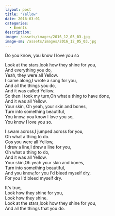 ```yaml
---
layout: post
title: "Yellow"
date: 2016-03-01
categories:
  - Events
description: 
image: /assets/images/2016_12_05_03.jpg
image-sm: /assets/images/2016_12_05_03.jpg
---
```

Do you know, you know I love you so

Look at the stars,look how they shine for you,  
And everything you do,  
Yeah, they were all Yellow.  
I came along,I wrote a song for you,  
And all the things you do,  
And it was called Yellow.  
So then I took my turn,Oh what a thing to have done,  
And it was all Yellow.  
Your skin, Oh yeah, your skin and bones,  
Turn into something beautiful,  
You know, you know I love you so,  
You know I love you so.  


I swam across,I jumped across for you,  
Oh what a thing to do.  
Cos you were all Yellow,  
I drew a line,I drew a line for you,  
Oh what a thing to do,  
And it was all Yellow.  
Your skin,Oh yeah your skin and bones,  
Turn into something beautiful,  
And you know,for you I'd bleed myself dry,  
For you I'd bleed myself dry.  


It's true,  
Look how they shine for you,  
Look how they shine.  
Look at the stars,look how they shine for you,  
And all the things that you do.  